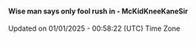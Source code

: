#### Wise man says only fool rush in - McKidKneeKaneSir
Updated on 01/01/2025 - 00:58:22 (UTC) Time Zone
